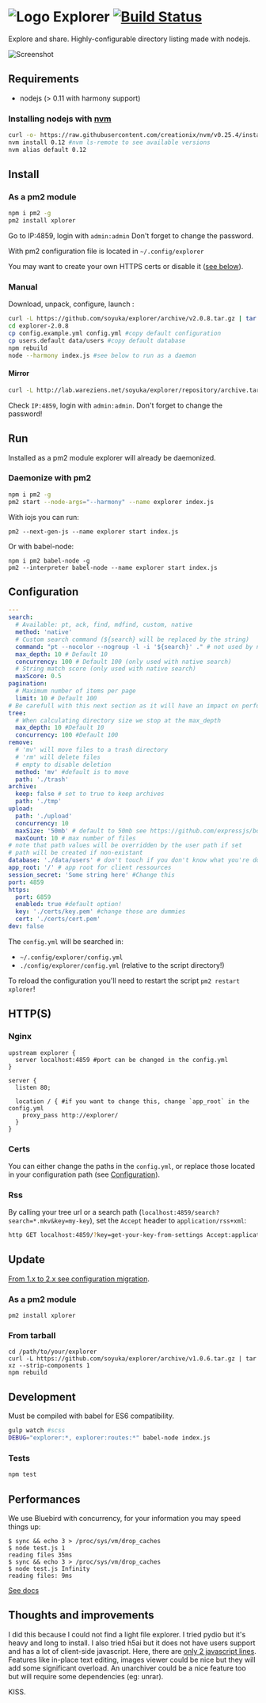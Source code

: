 # ![Logo](https://raw.githubusercontent.com/soyuka/explorer/master/client/logo.png) Explorer [![Build Status](https://travis-ci.org/soyuka/explorer.svg?branch=master)](https://travis-ci.org/soyuka/explorer)

Explore and share. Highly-configurable directory listing made with nodejs.

![Screenshot](https://raw.githubusercontent.com/soyuka/explorer/master/screen.png)

## Requirements

- nodejs (> 0.11 with harmony support) 

### Installing nodejs with [nvm](https://github.com/creationix/nvm)

```bash
curl -o- https://raw.githubusercontent.com/creationix/nvm/v0.25.4/install.sh | bash
nvm install 0.12 #nvm ls-remote to see available versions
nvm alias default 0.12
```

## Install

### As a pm2 module

```bash
npm i pm2 -g
pm2 install xplorer
```
Go to IP:4859, login with `admin:admin` Don't forget to change the password.

With pm2 configuration file is located in `~/.config/explorer`

You may want to create your own HTTPS certs or disable it ([see below](#certs)).

### Manual 
Download, unpack, configure, launch :

```bash
curl -L https://github.com/soyuka/explorer/archive/v2.0.8.tar.gz | tar xz
cd explorer-2.0.8
cp config.example.yml config.yml #copy default configuration
cp users.default data/users #copy default database
npm rebuild
node --harmony index.js #see below to run as a daemon
```

#### Mirror

```bash
curl -L http://lab.wareziens.net/soyuka/explorer/repository/archive.tar.gz?ref=v2.0.8 | tar xz
```

Check `IP:4859`, login with `admin:admin`. Don't forget to change the password!

## Run

Installed as a pm2 module explorer will already be daemonized. 

### Daemonize with pm2
```bash
npm i pm2 -g
pm2 start --node-args="--harmony" --name explorer index.js
```

With iojs you can run:
```
pm2 --next-gen-js --name explorer start index.js
```

Or with babel-node:

```
npm i pm2 babel-node -g
pm2 --interpreter babel-node --name explorer start index.js
```

## Configuration

```yaml
---
search: 
  # Available: pt, ack, find, mdfind, custom, native
  method: 'native' 
  # Custom search command (${search} will be replaced by the string) 
  command: "pt --nocolor --nogroup -l -i '${search}' ." # not used by native
  max_depth: 10 # Default 10
  concurrency: 100 # Default 100 (only used with native search)
  # String match score (only used with native search)
  maxScore: 0.5
pagination:
  # Maximum number of items per page
  limit: 10 # Default 100
# Be carefull with this next section as it will have an impact on performances
tree:
  # When calculating directory size we stop at the max_depth
  max_depth: 10 #Default 10
  concurrency: 100 #Default 100
remove: 
  # 'mv' will move files to a trash directory
  # 'rm' will delete files
  # empty to disable deletion
  method: 'mv' #default is to move
  path: './trash'
archive:
  keep: false # set to true to keep archives
  path: './tmp'
upload:
  path: './upload'
  concurrency: 10
  maxSize: '50mb' # default to 50mb see https://github.com/expressjs/body-parser#limit
  maxCount: 10 # max number of files 
# note that path values will be overridden by the user path if set
# path will be created if non-existant
database: './data/users' # don't touch if you don't know what you're doing
app_root: '/' # app root for client ressources
session_secret: 'Some string here' #Change this
port: 4859
https:
  port: 6859
  enabled: true #default option!
  key: './certs/key.pem' #change those are dummies
  cert: './certs/cert.pem'
dev: false
```

The `config.yml` will be searched in:
- `~/.config/explorer/config.yml`
- `./config/explorer/config.yml` (relative to the script directory!)

To reload the configuration you'll need to restart the script `pm2 restart xplorer`!

## HTTP(S)

### Nginx

```nginx
upstream explorer {
  server localhost:4859 #port can be changed in the config.yml
}

server {
  listen 80;

  location / { #if you want to change this, change `app_root` in the config.yml
    proxy_pass http://explorer/ 
  }
}
```

### Certs

You can either change the paths in the `config.yml`, or replace those located in your configuration path (see [Configuration](#configuration)).

### Rss

By calling your tree url or a search path (`localhost:4859/search?search=*.mkv&key=my-key`), set the `Accept` header to `application/rss+xml`:

```bash
http GET localhost:4859/?key=get-your-key-from-settings Accept:application/rss+xml
```

## Update

[From 1.x to 2.x see configuration migration](https://github.com/soyuka/explorer/blob/master/Migration.md).

### As a pm2 module

```
pm2 install xplorer
```

### From tarball

```
cd /path/to/your/explorer
curl -L https://github.com/soyuka/explorer/archive/v1.0.6.tar.gz | tar xz --strip-components 1
npm rebuild
```

## Development

Must be compiled with babel for ES6 compatibility.

```bash
gulp watch #scss
DEBUG="explorer:*, explorer:routes:*" babel-node index.js
```

### Tests

```bash
npm test
```

## Performances

We use Bluebird with concurrency, for your information you may speed things up:

```
$ sync && echo 3 > /proc/sys/vm/drop_caches
$ node test.js 1
reading files 35ms
$ sync && echo 3 > /proc/sys/vm/drop_caches
$ node test.js Infinity
reading files: 9ms
```

[See docs](https://github.com/petkaantonov/bluebird/blob/master/API.md#option-concurrency)

## Thoughts and improvements

I did this because I could not find a light file explorer. I tried pydio but it's heavy and long to install.
I also tried h5ai but it does not have users support and has a lot of client-side javascript. Here, there are [only 2 javascript lines](https://github.com/soyuka/explorer/blob/master/views/index.haml#L60).
Features like in-place text editing, images viewer could be nice but they will add some significant overload.
An unarchiver could be a nice feature too but will require some dependencies (eg: unrar).

KISS.
